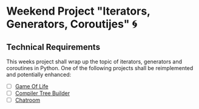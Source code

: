 # Weekend Project "Iterators, Generators, Coroutijes" :cyclone:

## Technical Requirements
This weeks project shall wrap up the topic of iterators, generators and coroutines in Python. 
One of the following projects shall be reimplemented and potentially enhanced:
- [ ] [Game Of Life](http://www.effectivepython.com/2015/03/10/consider-coroutines-to-run-many-functions-concurrently/)
- [ ] [Compiler Tree Builder](http://www.dabeaz.com/finalgenerator/FinalGenerator.pdf)
- [ ] [Chatroom](https://www.youtube.com/watch?v=M-UcUs7IMIM&feature=youtu.be) 
